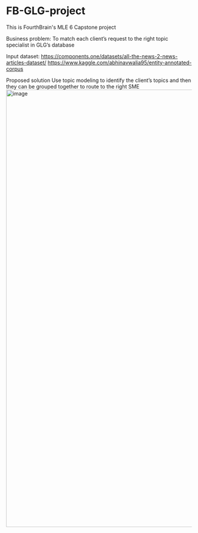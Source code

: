 # FB-GLG-project
This is FourthBrain's MLE 6 Capstone project

Business problem:
To match each client’s request to the right topic specialist in GLG’s database

Input dataset: 
https://components.one/datasets/all-the-news-2-news-articles-dataset/
https://www.kaggle.com/abhinavwalia95/entity-annotated-corpus

Proposed solution
Use topic modeling to identify the client’s topics and then they can be grouped together to route to the right SME
<img width="1187" alt="image" src="https://user-images.githubusercontent.com/16520294/169153492-7fe6268e-e670-47fa-9fb9-04100437cb14.png">
